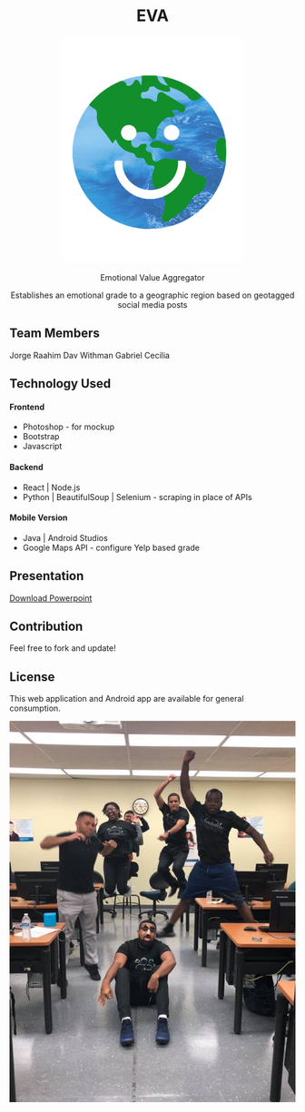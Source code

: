 <h1 align="center">EVA</h1>

<p align="center"> 
<img src="/Logo.png" alt="EVA logo" height="400">
</p>

<p align="center">Emotional Value Aggregator</p>
<p align="center">Establishes an emotional grade to a geographic region based on geotagged social media posts</p>

## Team Members
Jorge Raahim Dav Withman Gabriel Cecilia 

## Technology Used
#### Frontend
* Photoshop - for mockup
* Bootstrap
* Javascript

#### Backend
* React | Node.js
* Python | BeautifulSoup | Selenium - scraping in place of APIs

#### Mobile Version
* Java | Android Studios
* Google Maps API - configure Yelp based grade

## Presentation
[Download Powerpoint](EVA-Presentation.pptx.zip)

## Contribution
Feel free to fork and update! 

## License
This web application and Android app are available for general consumption.

<p align="center"> 
<img src="/Jumping.jpg" alt="Team Social Emotion enthusiastically jumping 5am during the hackathon">
</p>
